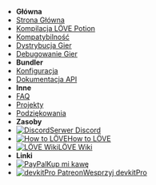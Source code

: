 - **Główna**
- [Strona Główna](translations/pl-pl/)
- [Kompilacja LÖVE Potion](translations/pl-pl/building)
- [Kompatybilność](translations/pl-pl/compatibility)
- [Dystrybucja Gier](translations/pl-pl/packaging)
- [Debugowanie Gier](translations/pl-pl/nestlink)
- **Bundler**
- [Konfiguracja](translations/pl-pl/bundler/index)
- [Dokumentacja API](translations/pl-pl/bundler/api)
- **Inne**
- [FAQ](translations/pl-pl/faq)
- [Projekty](translations/pl-pl/showcase)
- [Podziękowania](translations/pl-pl/credits)
- **Zasoby**
- [![Discord](https://icongr.am/simple/discord.svg?colored&size=16)Serwer Discord](https://discord.gg/ggbKkhc)
- [![How to LÖVE](https://icongr.am/simple/readthedocs.svg?colored&size=16)How to LÖVE](https://sheepolution.com/learn/book/contents)
- [![LÖVE Wiki](https://icongr.am/fontawesome/heart.svg?size=16&color=ff75e1)LÖVE Wiki](https://love2d.org/wiki)
- **Linki**
- [![PayPal](https://icongr.am/simple/buymeacoffee.svg?colored&size=16)Kup mi kawę](https://paypal.me/TurtleP)
- [![devkitPro Patreon](https://icongr.am/simple/patreon.svg?colored&size=16)Wesprzyj devkitPro](https://www.patreon.com/devkitPro)
